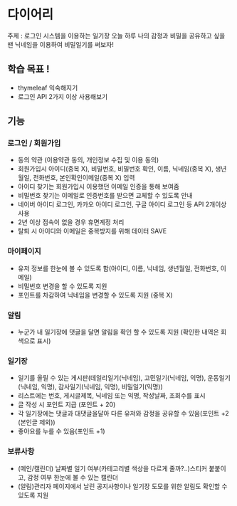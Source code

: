 # 다이어리
주제 : 로그인 시스템을 이용하는 일기장
오늘 하루 나의 감정과 비밀을 공유하고 싶을 땐 닉네임을 이용하여 비밀일기를 써보자!

## 학습 목표 !
- thymeleaf 익숙해지기
- 로그인 API 2가지 이상 사용해보기

## 기능
### 로그인 / 회원가입
- 동의 약관 (이용약관 동의, 개인정보 수집 및 이용 동의)
- 회원가입시 아이디(중복 X), 비밀번호, 비밀번호 확인, 이름, 닉네임(중복 X), 생년월일, 전화번호, 본인확인이메일(중복 X) 입력
- 아이디 찾기는 회원가입시 이용했던 이메일 인증을 통해 보여줌
- 비밀번호 찾기는 이메일로 인증번호를 받으면 교체할 수 있도록 안내
- 네이버 아이디 로그인, 카카오 아이디 로그인, 구글 아이디 로그인 등 API 2개이상 사용
- 2년 이상 접속이 없을 경우 휴면계정 처리
- 탈퇴 시 아이디와 이메일은 중복방지를 위해 데이터 SAVE

### 마이페이지
- 유저 정보를 한눈에 볼 수 있도록 함(아이디, 이름, 닉네임, 생년월일, 전화번호, 이메일)
- 비밀번호 변경을 할 수 있도록 지원
- 포인트를 차감하여 닉네임을 변경할 수 있도록 지원 (중복 X)

### 알림
- 누군가 내 일기장에 댓글을 달면 알림을 확인 할 수 있도록 지원 (확인한 내역은 회색으로 표시)

### 일기장
- 일기를 올릴 수 있는 게시판(데일리일기(닉네임), 고민일기(닉네임, 익명), 운동일기(닉네임, 익명), 감사일기(닉네임, 익명), 비밀일기(익명))
- 리스트에는 번호, 게시글제목, 닉네임 또는 익명, 작성날짜, 조회수를 표시
- 글 작성 시 포인트 지급 (포인트 + 20)
- 각 일기장에는 댓글과 대댓글을달아 다른 유저와 감정을 공유할 수 있음(포인트 +2 (본인글 제외))
- 좋아요를 누를 수 있음(포인트 +1)

### 보류사항
- (메인/캘린더) 날짜별 일기 여부(카테고리별 색상을 다르게 줄까?..)스티커 붙붙이고, 감정 여부 한눈에 볼 수 있는 캘린더
- (알림)관리자 페이지에서 날린 공지사항이나 일기장 도모를 위한 알림도 확인할 수 있도록 지원
